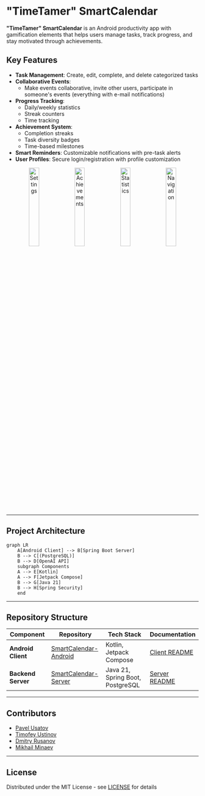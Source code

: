 # "TimeTamer" SmartCalendar
**"TimeTamer" SmartCalendar** is an Android productivity app with gamification elements that helps users manage tasks, track progress, and stay motivated through achievements.

## Key Features
- **Task Management**: Create, edit, complete, and delete categorized tasks
- **Collaborative Events**:
  - Make events collaborative, invite other users, participate in someone's events (everything with e-mail notifications) 
- **Progress Tracking**: 
  - Daily/weekly statistics
  - Streak counters
  - Time tracking
- **Achievement System**:
  - Completion streaks
  - Task diversity badges
  - Time-based milestones
- **Smart Reminders**: Customizable notifications with pre-task alerts
- **User Profiles**: Secure login/registration with profile customization

<div align="center">
  <img src="https://github.com/user-attachments/assets/92517826-2dca-43d2-b207-5541186694b3" width="23%" alt="Settings"/>
  <img src="https://github.com/user-attachments/assets/2f5eda16-4066-45c5-8a5d-eba8468eedc9" width="23%" alt="Achievements"/>
  <img src="https://github.com/user-attachments/assets/bdc2a243-a8d2-47b9-bfda-bf3f3412f9fb" width="23%" alt="Statistics"/>
  <img src="https://github.com/user-attachments/assets/938e9b5a-ae16-49fe-bdf8-5217e25cf6df" width="23%" alt="Navigation"/>
</div>

---

## Project Architecture
```mermaid
graph LR
    A[Android Client] --> B[Spring Boot Server]
    B --> C[(PostgreSQL)]
    B --> D[OpenAI API]
    subgraph Components
    A --> E[Kotlin]
    A --> F[Jetpack Compose]
    B --> G[Java 21]
    B --> H[Spring Security]
    end
```

---

## Repository Structure
| Component | Repository | Tech Stack | Documentation |
|-----------|------------|------------|---------------|
| **Android Client** | [SmartCalendar-Android](https://github.com/hse-project-Java-2025/client) | Kotlin, Jetpack Compose | [Client README](https://github.com/hse-project-Java-2025/client/blob/main/README.md) |
| **Backend Server** | [SmartCalendar-Server](https://github.com/hse-project-Java-2025/server) | Java 21, Spring Boot, PostgreSQL | [Server README](https://github.com/hse-project-Java-2025/server/blob/main/README.md) |


---

## Contributors
- [Pavel Usatov](https://github.com/UsatovPavel)
- [Timofey Ustinov](https://github.com/timustinov)
- [Dmitry Rusanov](https://github.com/DimaRus05)
- [Mikhail Minaev](https://github.com/minmise)

---

## License
Distributed under the MIT License - see [LICENSE](LICENSE) for details
